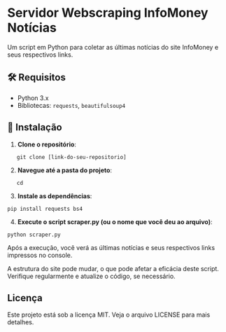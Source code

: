 # Servidor Webscraping InfoMoney Notícias

Um script em Python para coletar as últimas notícias do site InfoMoney e seus respectivos links.

## 🛠 Requisitos

- Python 3.x
- Bibliotecas: `requests`, `beautifulsoup4`


## 🔧 Instalação

1. **Clone o repositório**:
```
   git clone [link-do-seu-repositorio]
```
2. **Navegue até a pasta do projeto**:
```
   cd 
```
3. **Instale as dependências**:
```
pip install requests bs4
```

4. **Execute o script scraper.py (ou o nome que você deu ao arquivo)**:
```
python scraper.py
```

Após a execução, você verá as últimas notícias e seus respectivos links impressos no console.


A estrutura do site pode mudar, o que pode afetar a eficácia deste script. Verifique regularmente e atualize o código, se necessário.

## Licença
Este projeto está sob a licença MIT. Veja o arquivo LICENSE para mais detalhes.

